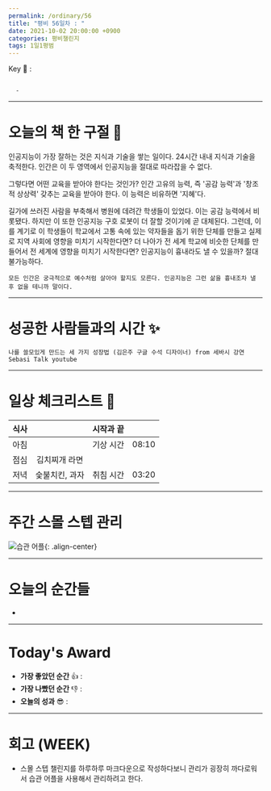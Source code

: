 ```yaml
---
permalink: /ordinary/56
title: "평비 56일차 : "
date: 2021-10-02 20:00:00 +0900
categories: 평비챌린지
tags: 1일1평범
---  
```

Key 🔑 : 
```

  - 
```

---
# 오늘의 책 한 구절 📕
인공지능이 가장 잘하는 것은 지식과 기술을 쌓는 일이다. 24시간 내내 지식과 기술을 축적한다. 인간은 이 두 영역에서 인공지능을 절대로 따라잡을 수 없다.

그렇다면 어떤 교육을 받아야 한다는 것인가? 인간 고유의 능력, 즉 '공감 능력'과 '창조적 상상력' 갖추는 교육을 받아야 한다. 이 능력은 비유하면 '지혜'다.

길가에 쓰러진 사람을 부축해서 병원에 데려간 학생들이 있었다. 이는 공감 능력에서 비롯됐다. 하지만 이 또한 인공지능 구호 로봇이 더 잘할 것이기에 곧 대체된다. 그런데, 이를 계기로 이 학생들이 학교에서 고통 속에 있는 약자들을 돕기 위한 단체를 만들고 실제로 지역 사회에 영향을 미치기 시작한다면? 더 나아가 전 세계 학교에 비슷한 단체를 만들어서 전 세계에 영향을 미치기 시작한다면? 인공지능이 흉내라도 낼 수 있을까? 절대 불가능하다.

```
모든 인간은 궁극적으로 예수처럼 살아야 할지도 모른다. 인공지능은 그런 삶을 흉내조차 낼 후 없을 테니까 말이다.
```

---
# 성공한 사람들과의 시간 ✨
`나를 쓸모있게 만드는 세 가지 성장법 (김은주 구글 수석 디자이너) from 세바시 강연 Sebasi Talk youtube`  

---
# 일상 체크리스트 📃

| 식사 |  | 시작과 끝 |  |
|:----:|:----:|:----:|:----:|
| 아침 |  | 기상 시간 | 08:10 |
| 점심 | 김치찌개 라면 |  |  |
| 저녁 | 숯불치킨, 과자 | 취침 시간 | 03:20 |

---
# 주간 스몰 스텝 관리
![습관 어플][HABIT]{: .align-center}  

---
# 오늘의 순간들
- 

---
# Today's Award
- **가장 좋았던 순간** 👍 :  
- **가장 나빴던 순간** 👎 :  
- **오늘의 성과** 😎 :  

---
# 회고 (WEEK)
- 스몰 스텝 챌린지를 하루하루 마크다운으로 작성하다보니 관리가 굉장히 까다로워서 습관 어플을 사용해서 관리하려고 한다.


[HABIT]: ../../assets/images/post/Ordinary/HABIT_1002.jpg